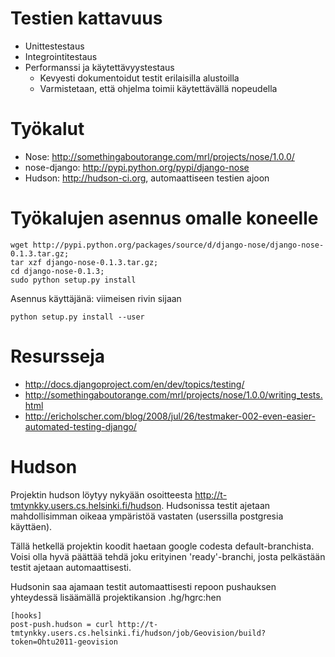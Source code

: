 # Testien kattavuus #
  * Unittestestaus
  * Integrointitestaus
  * Performanssi ja käytettävyystestaus
    * Kevyesti dokumentoidut testit erilaisilla alustoilla
    * Varmistetaan, että ohjelma toimii käytettävällä nopeudella

# Työkalut #
  * Nose: http://somethingaboutorange.com/mrl/projects/nose/1.0.0/
  * nose-django: http://pypi.python.org/pypi/django-nose
  * Hudson: http://hudson-ci.org, automaattiseen testien ajoon
# Työkalujen asennus omalle koneelle #
```
wget http://pypi.python.org/packages/source/d/django-nose/django-nose-0.1.3.tar.gz; 
tar xzf django-nose-0.1.3.tar.gz; 
cd django-nose-0.1.3; 
sudo python setup.py install
```
Asennus käyttäjänä: viimeisen rivin sijaan
```
python setup.py install --user 
```
# Resursseja #
  * http://docs.djangoproject.com/en/dev/topics/testing/
  * http://somethingaboutorange.com/mrl/projects/nose/1.0.0/writing_tests.html
  * http://ericholscher.com/blog/2008/jul/26/testmaker-002-even-easier-automated-testing-django/
# Hudson #
Projektin hudson löytyy nykyään osoitteesta http://t-tmtynkky.users.cs.helsinki.fi/hudson. Hudsonissa testit ajetaan mahdollisimman oikeaa ympäristöä vastaten (userssilla postgresia käyttäen).

Tällä hetkellä projektin koodit haetaan google codesta default-branchista.
Voisi olla hyvä päättää tehdä joku erityinen 'ready'-branchi, josta pelkästään testit ajetaan automaattisesti.

Hudsonin saa ajamaan testit automaattisesti repoon pushauksen yhteydessä lisäämällä projektikansion .hg/hgrc:hen
```
[hooks]
post-push.hudson = curl http://t-tmtynkky.users.cs.helsinki.fi/hudson/job/Geovision/build?token=Ohtu2011-geovision
```